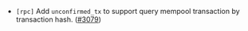 - `[rpc]` Add `unconfirmed_tx` to support query mempool transaction by transaction hash.
  ([\#3079](https://github.com/cometbft/cometbft/pull/3079))
